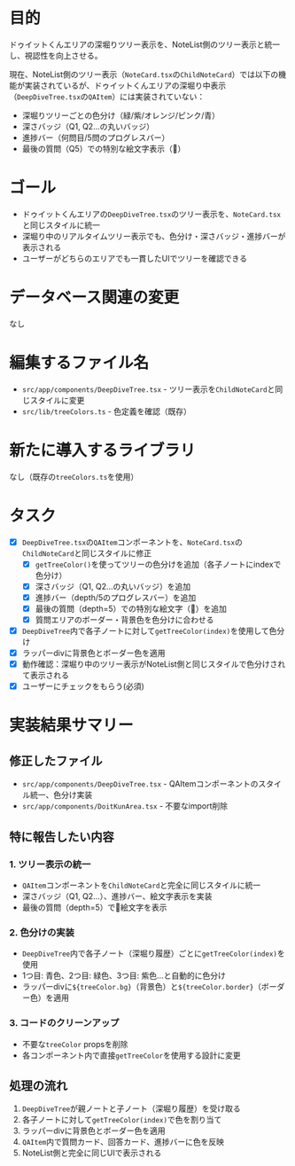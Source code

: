 # 目的
ドゥイットくんエリアの深堀りツリー表示を、NoteList側のツリー表示と統一し、視認性を向上させる。

現在、NoteList側のツリー表示（`NoteCard.tsx`の`ChildNoteCard`）では以下の機能が実装されているが、ドゥイットくんエリアの深堀り中表示（`DeepDiveTree.tsx`の`QAItem`）には実装されていない：
- 深堀りツリーごとの色分け（緑/紫/オレンジ/ピンク/青）
- 深さバッジ（Q1, Q2...の丸いバッジ）
- 進捗バー（何問目/5問のプログレスバー）
- 最後の質問（Q5）での特別な絵文字表示（🎯）

# ゴール
- ドゥイットくんエリアの`DeepDiveTree.tsx`のツリー表示を、`NoteCard.tsx`と同じスタイルに統一
- 深堀り中のリアルタイムツリー表示でも、色分け・深さバッジ・進捗バーが表示される
- ユーザーがどちらのエリアでも一貫したUIでツリーを確認できる

# データベース関連の変更
なし

# 編集するファイル名
- `src/app/components/DeepDiveTree.tsx` - ツリー表示を`ChildNoteCard`と同じスタイルに変更
- `src/lib/treeColors.ts` - 色定義を確認（既存）

# 新たに導入するライブラリ
なし（既存の`treeColors.ts`を使用）

# タスク
- [x] `DeepDiveTree.tsx`の`QAItem`コンポーネントを、`NoteCard.tsx`の`ChildNoteCard`と同じスタイルに修正
  - [x] `getTreeColor()`を使ってツリーの色分けを追加（各子ノートにindexで色分け）
  - [x] 深さバッジ（Q1, Q2...の丸いバッジ）を追加
  - [x] 進捗バー（depth/5のプログレスバー）を追加
  - [x] 最後の質問（depth=5）での特別な絵文字（🎯）を追加
  - [x] 質問エリアのボーダー・背景色を色分けに合わせる
- [x] `DeepDiveTree`内で各子ノートに対して`getTreeColor(index)`を使用して色分け
- [x] ラッパーdivに背景色とボーダー色を適用
- [x] 動作確認：深堀り中のツリー表示がNoteList側と同じスタイルで色分けされて表示される
- [x] ユーザーにチェックをもらう(必須)

# 実装結果サマリー

## 修正したファイル
- `src/app/components/DeepDiveTree.tsx` - QAItemコンポーネントのスタイル統一、色分け実装
- `src/app/components/DoitKunArea.tsx` - 不要なimport削除

## 特に報告したい内容

### 1. ツリー表示の統一
- `QAItem`コンポーネントを`ChildNoteCard`と完全に同じスタイルに統一
- 深さバッジ（Q1, Q2...）、進捗バー、絵文字表示を実装
- 最後の質問（depth=5）で🎯絵文字を表示

### 2. 色分けの実装
- `DeepDiveTree`内で各子ノート（深堀り履歴）ごとに`getTreeColor(index)`を使用
- 1つ目: 青色、2つ目: 緑色、3つ目: 紫色...と自動的に色分け
- ラッパーdivに`${treeColor.bg}`（背景色）と`${treeColor.border}`（ボーダー色）を適用

### 3. コードのクリーンアップ
- 不要な`treeColor` propsを削除
- 各コンポーネント内で直接`getTreeColor`を使用する設計に変更

## 処理の流れ
1. `DeepDiveTree`が親ノートと子ノート（深堀り履歴）を受け取る
2. 各子ノートに対して`getTreeColor(index)`で色を割り当て
3. ラッパーdivに背景色とボーダー色を適用
4. `QAItem`内で質問カード、回答カード、進捗バーに色を反映
5. NoteList側と完全に同じUIで表示される
